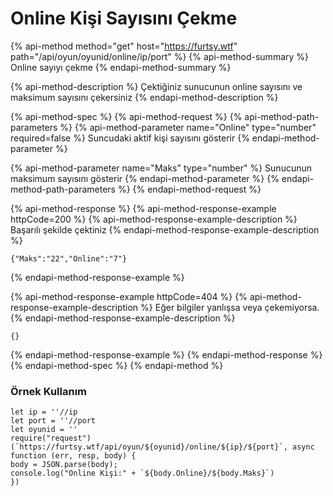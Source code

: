 # Online Kişi Sayısını Çekme

{% api-method method="get" host="https://furtsy.wtf" path="/api/oyun/oyunid/online/ip/port" %}
{% api-method-summary %}
Online sayıyı çekme
{% endapi-method-summary %}

{% api-method-description %}
Çektiğiniz sunucunun online sayısını ve maksimum sayısını çekersiniz
{% endapi-method-description %}

{% api-method-spec %}
{% api-method-request %}
{% api-method-path-parameters %}
{% api-method-parameter name="Online" type="number" required=false %}
Suncudaki aktif kişi sayısını gösterir
{% endapi-method-parameter %}

{% api-method-parameter name="Maks" type="number" %}
Sunucunun maksimum sayısını gösterir
{% endapi-method-parameter %}
{% endapi-method-path-parameters %}
{% endapi-method-request %}

{% api-method-response %}
{% api-method-response-example httpCode=200 %}
{% api-method-response-example-description %}
Başarılı şekilde çektiniz
{% endapi-method-response-example-description %}

```
{"Maks":"22","Online":"7"}
```
{% endapi-method-response-example %}

{% api-method-response-example httpCode=404 %}
{% api-method-response-example-description %}
Eğer bilgiler yanlışsa veya çekemiyorsa.
{% endapi-method-response-example-description %}

```
{}
```
{% endapi-method-response-example %}
{% endapi-method-response %}
{% endapi-method-spec %}
{% endapi-method %}

### Örnek Kullanım

```text
let ip = ''//ip 
let port = ''//port 
let oyunid = ''
require("request")(`https://furtsy.wtf/api/oyun/${oyunid}/online/${ip}/${port}`, async function (err, resp, body) { 
body = JSON.parse(body); 
console.log("Online Kişi:" + `${body.Online}/${body.Maks}`)
})
```



